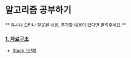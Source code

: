 # 알고리즘 공부하기

** 혹시나 오타나 잘못된 내용, 추가할 내용이 있다면 알려주세요.**

### [1. 자료구조](https://github.com/CheonWooseok/algorithm-study/tree/main/%08%EC%9E%90%EB%A3%8C%EA%B5%AC%EC%A1%B0)

- [Stack (스택)](https://github.com/CheonWooseok/algorithm-study/blob/main/%08%EC%9E%90%EB%A3%8C%EA%B5%AC%EC%A1%B0/%EC%8A%A4%ED%83%9D.md)
